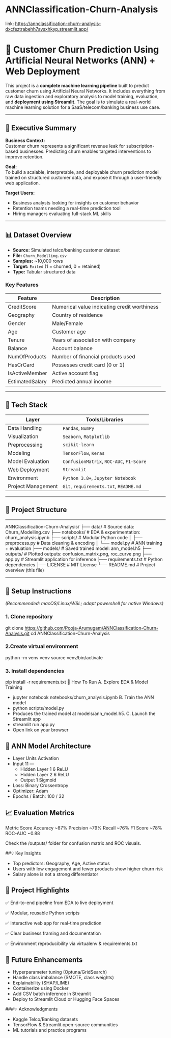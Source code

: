 # ANNClassification-Churn-Analysis

link: https://annclassification-churn-analysis-dxcfeztrabehh7avsxhkyp.streamlit.app/

# 🧠 Customer Churn Prediction Using Artificial Neural Networks (ANN) + Web Deployment

This project is a **complete machine learning pipeline** built to predict customer churn using Artificial Neural Networks. It includes everything from raw data ingestion and exploratory analysis to model training, evaluation, and **deployment using Streamlit**. The goal is to simulate a real-world machine learning solution for a SaaS/telecom/banking business use case.

---

## 🧾 Executive Summary

**Business Context:**  
Customer churn represents a significant revenue leak for subscription-based businesses. Predicting churn enables targeted interventions to improve retention.

**Goal:**  
To build a scalable, interpretable, and deployable churn prediction model trained on structured customer data, and expose it through a user-friendly web application.

**Target Users:**  
- Business analysts looking for insights on customer behavior  
- Retention teams needing a real-time prediction tool  
- Hiring managers evaluating full-stack ML skills

---

## 📊 Dataset Overview

- **Source:** Simulated telco/banking customer dataset
- **File:** `Churn_Modelling.csv`
- **Samples:** ~10,000 rows
- **Target:** `Exited` (1 = churned, 0 = retained)
- **Type:** Tabular structured data

### Key Features

| Feature          | Description                             |
|------------------|-----------------------------------------|
| CreditScore      | Numerical value indicating credit worthiness |
| Geography        | Country of residence                    |
| Gender           | Male/Female                             |
| Age              | Customer age                            |
| Tenure           | Years of association with company       |
| Balance          | Account balance                         |
| NumOfProducts    | Number of financial products used       |
| HasCrCard        | Possesses credit card (0 or 1)          |
| IsActiveMember   | Active account flag                     |
| EstimatedSalary  | Predicted annual income                 |

---

## 🧰 Tech Stack

| Layer               | Tools/Libraries                        |
|---------------------|----------------------------------------|
| Data Handling       | `Pandas`, `NumPy`                      |
| Visualization       | `Seaborn`, `Matplotlib`                |
| Preprocessing       | `scikit-learn`                         |
| Modeling            | `TensorFlow`, `Keras`                  |
| Model Evaluation    | `ConfusionMatrix`, `ROC-AUC`, `F1-Score` |
| Web Deployment      | `Streamlit`                            |
| Environment         | `Python 3.8+`, `Jupyter Notebook`      |
| Project Management  | `Git`, `requirements.txt`, `README.md` |

---

## 📁 Project Structure

---

ANNClassification-Churn-Analysis/
├── data/                 # Source data: Churn_Modelling.csv
├── notebooks/            # EDA & experimentation: churn_analysis.ipynb
├── scripts/              # Modular Python code
│   ├── preprocess.py     # Data cleaning & encoding
│   └── model.py          # ANN training + evaluation
├── models/               # Saved trained model: ann_model.h5
├── outputs/              # Plotted outputs: confusion_matrix.png, roc_curve.png
├── app.py                # Streamlit application for inference
├── requirements.txt      # Python dependencies
├── LICENSE               # MIT License
└── README.md             # Project overview (this file)

---

## 🔧 Setup Instructions  
*(Recommended: macOS/Linux/WSL; adapt powershell for native Windows)*

### 1. Clone repository  

git clone https://github.com/Pooja-Arumugam/ANNClassification-Churn-Analysis.git
cd ANNClassification-Churn-Analysis

### 2.Create virtual environment

python -m venv venv
source venv/bin/activate

### 3. Install dependencies

pip install -r requirements.txt
🚀 How To Run
A. Explore EDA & Model Training
- jupyter notebook notebooks/churn_analysis.ipynb
B. Train the ANN model
- python scripts/model.py
- Produces the trained model at models/ann_model.h5.
C. Launch the Streamlit app
- streamlit run app.py
- Open link on your browser

## 🧠 ANN Model Architecture
- Layer	Units	Activation
- Input	11	—
  - Hidden Layer 1	6	ReLU
  - Hidden Layer 2	6	ReLU
  - Output	1	Sigmoid
- Loss: Binary Crossentropy
- Optimizer: Adam
- Epochs / Batch: 100 / 32

## 📈 Evaluation Metrics
Metric	Score
Accuracy	~87%
Precision	~79%
Recall	~76%
F1 Score	~78%
ROC-AUC	~0.88

Check the /outputs/ folder for confusion matrix and ROC visuals.

##💡 Key Insights
- Top predictors: Geography, Age, Active status
- Users with low engagement and fewer products show higher churn risk
- Salary alone is not a strong differentiator

## 🌟 Project Highlights
✅ End-to-end pipeline from EDA to live deployment

✅ Modular, reusable Python scripts

✅ Interactive web app for real-time prediction

✅ Clear business framing and documentation

✅ Environment reproducibility via virtualenv & requirements.txt

## 📌 Future Enhancements
- Hyperparameter tuning (Optuna/GridSearch)
- Handle class imbalance (SMOTE, class weights)
- Explainability (SHAP/LIME)
- Containerize using Docker
- Add CSV batch inference in Streamlit
- Deploy to Streamlit Cloud or Hugging Face Spaces



###✨ Acknowledgments
- Kaggle Telco/Banking datasets
- TensorFlow & Streamlit open-source communities
- ML tutorials and practice programs
